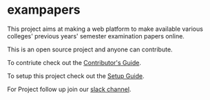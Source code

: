 # exampapers
This project aims at making a web platform to make available various colleges' previous years' semester examination papers online.

This is an open source project and anyone can contribute.

To contriute check out the [Contributor's Guide][COGG].

[COGG]: /contribution-guide.md

To setup this project check out the [Setup Guide][I].

[I]: /setup-guide.md

For Project follow up join our [slack channel][I1].

[I1]: https://join.slack.com/t/exampapers/shared_invite/enQtNTExMjEyNTM2OTEzLWUzMjViY2Y5NjE4MmE2NWE4MTc5YWM0MTk1ZTgwNjcyOWJjMzc2NjQwYmVjOTNlNTlmMzA2NDdmOWQzNGM3YTQ
